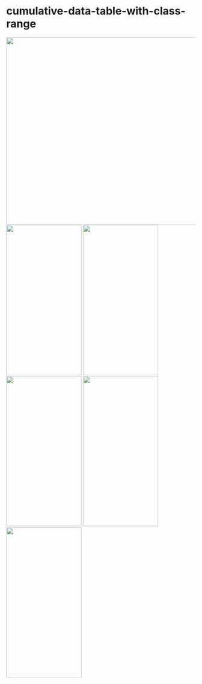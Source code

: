 # cumulative-data-table-with-class-range


<div>
  
<img height="500" width="800" src="https://media.discordapp.net/attachments/1108011461999079467/1108021630908780604/Captura_de_Tela_2023-05-16_as_10.20.01.png?width=1576&height=936" >

  
<img height="400" width="200" src="https://media.discordapp.net/attachments/1108011461999079467/1108021630615162990/Captura_de_Tela_2023-05-16_as_10.20.26.png?width=1920&height=878">

  
  <img height="400" width="200" src="https://media.discordapp.net/attachments/1108011461999079467/1108021630615162990/Captura_de_Tela_2023-05-16_as_10.20.26.png?width=1920&height=878">
  
  
  <img height="400" width="200" src="https://media.discordapp.net/attachments/1108011461999079467/1108021630615162990/Captura_de_Tela_2023-05-16_as_10.20.26.png?width=1920&height=878">
  
  
  <img height="400" width="200" src="https://media.discordapp.net/attachments/1108011461999079467/1108021630615162990/Captura_de_Tela_2023-05-16_as_10.20.26.png?width=1920&height=878">
  
  
  <img height="400" width="200" src="https://media.discordapp.net/attachments/1108011461999079467/1108021630615162990/Captura_de_Tela_2023-05-16_as_10.20.26.png?width=1920&height=878">
</div>
